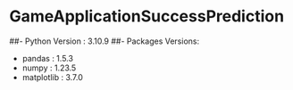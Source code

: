 # GameApplicationSuccessPrediction

##- Python Version : 3.10.9
##- Packages Versions:

- pandas : 1.5.3
- numpy : 1.23.5
- matplotlib : 3.7.0